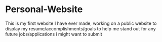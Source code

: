 # Personal-Website

This is my first website I have ever made, working on a public website to display my resume/accomplishments/goals to help me stand out for any future jobs/applications i might want to submit
